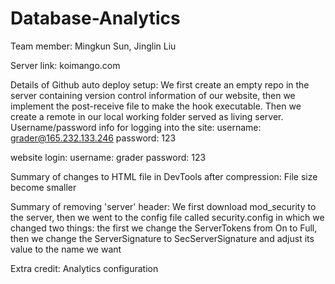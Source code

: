 # Database-Analytics

Team member: Mingkun Sun, Jinglin Liu

Server link: koimango.com

Details of Github auto deploy setup:
  We first create an empty repo in the server containing version control information of our website, then we implement the post-receive 
  file to make the hook executable. Then we create a remote in our local working folder served as living server.
Username/password info for logging into the site:
  username: grader@165.232.133.246
  password: 123
  
  website login: 
    username: grader
    password: 123
    
Summary of changes to HTML file in DevTools after compression:
  File size become smaller
  
Summary of removing 'server' header: 
  We first download mod_security to the server, then we went to the config file called security.config in which we changed two things: 
the first we change the ServerTokens from On to Full, then we change the ServerSignature to SecServerSignature and adjust its value to
the name we want

Extra credit: Analytics configuration
